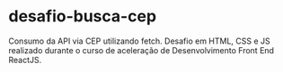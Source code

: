 # desafio-busca-cep
Consumo da API via CEP utilizando fetch. Desafio em HTML, CSS e JS realizado durante o curso de aceleração de Desenvolvimento Front End ReactJS.
